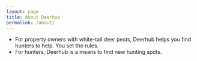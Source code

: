```yaml
---
layout: page
title: About Deerhub
permalink: /about/
---
```


* For property owners with white-tail deer pests, Deerhub helps you find hunters to help. You set the rules.
* For hunters, Deerhub is a means to find new hunting spots.